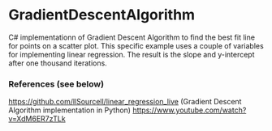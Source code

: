 # GradientDescentAlgorithm
C# implementationn of Gradient Descent Algorithm to find the best fit line for points on a scatter plot. This specific example uses a couple of variables for implementing linear regression. The result is the slope and y-intercept after one thousand iterations.

### References (see below)

https://github.com/llSourcell/linear_regression_live (Gradient Descent Algorithm implementation in Python)
https://www.youtube.com/watch?v=XdM6ER7zTLk
